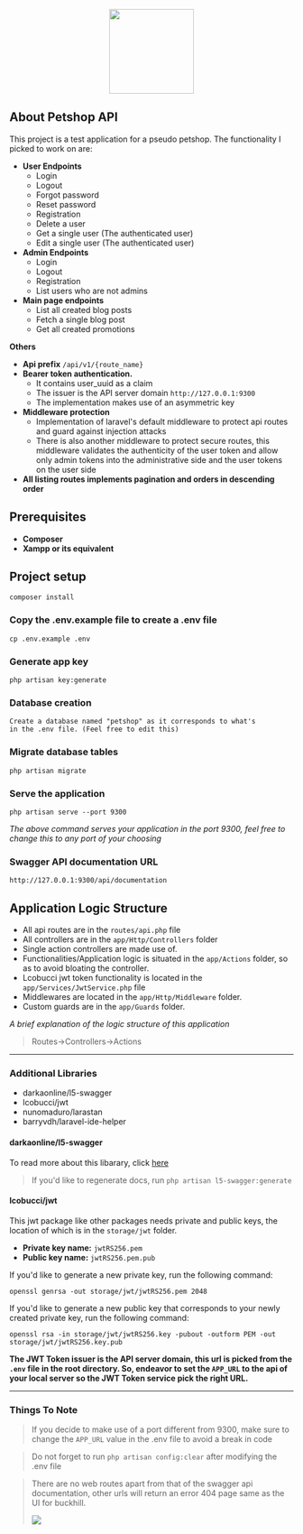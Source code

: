 <p align="center"><a href="#" target="_blank"><img src="https://res.cloudinary.com/xxsavage/image/upload/v1645652322/tumblr_pczuh2tk0G1vewxszo1_1280-removebg-preview.png" width="150"></a></p>

## About Petshop API
This project is a test application for a pseudo petshop. The functionality I picked to work
on are:
- **User Endpoints**
  - Login
  - Logout
  - Forgot password
  - Reset password
  - Registration
  - Delete a user
  - Get a single user (The authenticated user)
  - Edit a single user (The authenticated user)
- **Admin Endpoints**
  - Login
  - Logout
  - Registration
  - List users who are not admins
- **Main page endpoints**
  - List all created blog posts
  - Fetch a single blog post
  - Get all created promotions

**Others**
- **Api prefix** `/api/v1/{route_name}`
- **Bearer token authentication.**
  - It contains user_uuid as a claim
  - The issuer is the API server domain `http://127.0.0.1:9300`
  - The implementation makes use of an asymmetric key
- **Middleware protection**
  - Implementation of laravel's default middleware to protect api routes and guard against injection attacks
  - There is also another middleware to protect secure routes, this middleware validates the authenticity of the user token and allow only admin tokens into the administrative side and the user tokens on the user side
- **All listing routes implements pagination and orders in descending order**

## Prerequisites
- **Composer**
- **Xampp or its equivalent**

## Project setup
```
composer install
```

### Copy the .env.example file to create a .env file
```
cp .env.example .env
```

### Generate app key
```
php artisan key:generate
```

### Database creation

```
Create a database named "petshop" as it corresponds to what's 
in the .env file. (Feel free to edit this)
```

### Migrate database tables
```
php artisan migrate
```

### Serve the application
```
php artisan serve --port 9300
```

_The above command serves your application in the port 9300,
feel free to change this to any port of your choosing_

### Swagger API documentation URL
```
http://127.0.0.1:9300/api/documentation
```

## Application Logic Structure
- All api routes are in the `routes/api.php` file
- All controllers are in the `app/Http/Controllers` folder
- Single action controllers are made use of.
- Functionalities/Application logic is situated in the `app/Actions` folder, so as to avoid bloating the controller.
- Lcobucci jwt token functionality is located in the `app/Services/JwtService.php` file
- Middlewares are located in the `app/Http/Middleware` folder.
- Custom guards are in the `app/Guards` folder.

_A brief explanation of the logic structure of this application_
> Routes->Controllers->Actions 

---
### Additional Libraries
* darkaonline/l5-swagger
* lcobucci/jwt
* nunomaduro/larastan
* barryvdh/laravel-ide-helper

#### darkaonline/l5-swagger
To read more about this libarary, click <a href="https://github.com/DarkaOnLine/L5-Swagger">here</a>
> If you'd like to regenerate docs, run `php artisan l5-swagger:generate`

#### lcobucci/jwt
This jwt package like other packages needs private and public keys, the location of which is in the `storage/jwt` folder.
- **Private key name:** `jwtRS256.pem`
- **Public key name:** `jwtRS256.pem.pub`

If you'd like to generate a new private key, run the following command:
```
openssl genrsa -out storage/jwt/jwtRS256.pem 2048
```

If you'd like to generate a new public key that corresponds to your newly created private key, run the following command:
```
openssl rsa -in storage/jwt/jwtRS256.key -pubout -outform PEM -out storage/jwt/jwtRS256.key.pub
```

__The JWT Token issuer is the API server domain, this url is picked from the `.env` file in the root directory.
So, endeavor to set the `APP_URL` to the api of your local server so the JWT Token service pick the right URL.__



---
### Things To Note
> If you decide to make use of a port different from 9300, make sure to change the `APP_URL`
> value in the .env file to avoid a break in code

> Do not forget to run `php artisan config:clear` after modifying the .env file

> There are no web routes apart from that of the swagger api documentation, other urls will
> return an error 404 page same as the UI for buckhill.
> 
> <img src="https://res.cloudinary.com/xxsavage/image/upload/v1645660227/Screenshot_30.png">


